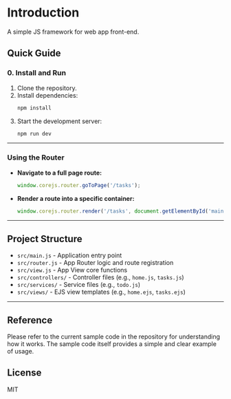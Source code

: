 # Introduction

A simple JS framework for web app front-end.

## Quick Guide

### 0. Install and Run

1. Clone the repository.
2. Install dependencies:
   ```bash
   npm install
   ```
3. Start the development server:
   ```bash
   npm run dev
   ```

---

### Using the Router

- **Navigate to a full page route:**
  ```js
  window.corejs.router.goToPage('/tasks');
  ```
- **Render a route into a specific container:**
  ```js
  window.corejs.router.render('/tasks', document.getElementById('main'));
  ```

---

## Project Structure

- `src/main.js` - Application entry point
- `src/router.js` - App Router logic and route registration
- `src/view.js` - App View core functions
- `src/controllers/` - Controller files (e.g., `home.js`, `tasks.js`)
- `src/services/` - Service files (e.g., `todo.js`)
- `src/views/` - EJS view templates (e.g., `home.ejs`, `tasks.ejs`)

---

## Reference

Please refer to the current sample code in the repository for understanding how it works. The sample code itself provides a simple and clear example of usage.

## License

MIT
